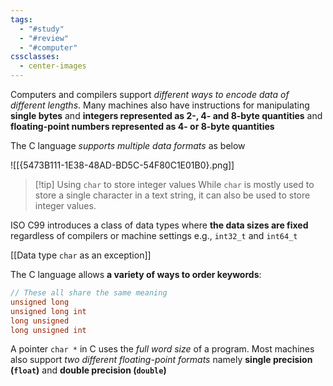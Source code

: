 ```yaml
---
tags:
  - "#study"
  - "#review"
  - "#computer"
cssclasses:
  - center-images
---
```

Computers and compilers support *different ways to encode data of different lengths*. Many machines also have instructions for manipulating **single bytes** and **integers represented as 2-, 4- and 8-byte quantities** and **floating-point numbers represented as 4- or 8-byte quantities**

The C language *supports multiple data formats* as below

![[{5473B111-1E38-48AD-BD5C-54F80C1E01B0}.png]]



> [!tip] Using `char` to store integer values
> While `char` is mostly used to store a single character in a text string, it can also be used to store integer values.

ISO C99 introduces a class of data types where **the data sizes are fixed** regardless of compilers or machine settings e.g., `int32_t` and `int64_t`

[[Data type `char` as an exception]]

The C language allows **a variety of ways to order keywords**:

```c
// These all share the same meaning
unsigned long
unsigned long int
long unsigned
long unsigned int
```

A pointer `char *` in C uses the *full word size* of a program. Most machines also support *two different floating-point formats* namely **single precision (`float`)** and **double precision (`double`)**